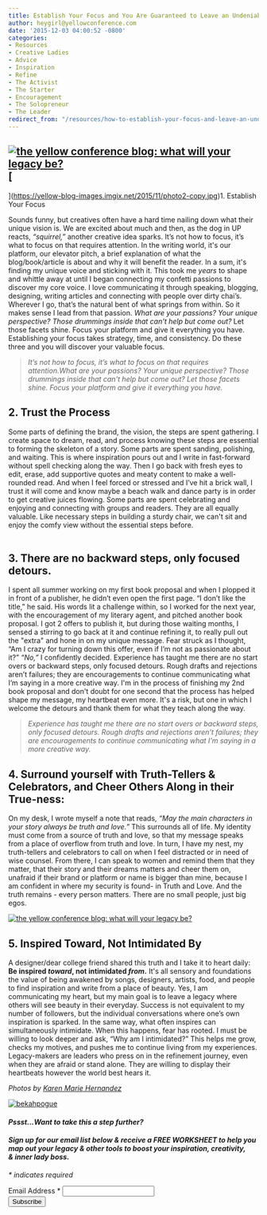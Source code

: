 ```yaml
---
title: Establish Your Focus and You Are Guaranteed to Leave an Undeniable Legacy
author: heygirl@yellowconference.com
date: '2015-12-03 04:00:52 -0800'
categories:
- Resources
- Creative Ladies
- Advice
- Inspiration
- Refine
- The Activist
- The Starter
- Encouragement
- The Solopreneur
- The Leader
redirect_from: "/resources/how-to-establish-your-focus-and-leave-an-undeniable-legacy/"
---
```


## [![the yellow conference blog: what will your legacy be? ](https://yellow-blog-images.imgix.net/2015/12/photo2-14-06-51.jpg)](https://yellow-blog-images.imgix.net/2015/12/photo2-14-06-51.jpg)[  
](https://yellow-blog-images.imgix.net/2015/11/photo2-copy.jpg)1\. Establish Your Focus

Sounds funny, but creatives often have a hard time nailing down what their unique vision is. We are excited about much and then, as the dog in UP reacts, _“squirrel,”_ another creative idea sparks. It’s not how to focus, it’s what to focus on that requires attention. In the writing world, it's our platform, our elevator pitch, a brief explanation of what the blog/book/article is about and why it will benefit the reader. In a sum, it's finding my unique voice and sticking with it. This took me _years_ to shape and whittle away at until I began connecting my confetti passions to discover my core voice. I love communicating it through speaking, blogging, designing, writing articles and connecting with people over dirty chai’s. Wherever I go, that’s the natural bent of what springs from within. So it makes sense I lead from that passion. _What are your passions? Your unique perspective? Those drummings inside that can't help but come out?_ Let those facets shine. Focus your platform and give it everything you have. Establishing your focus takes strategy, time, and consistency. Do these three and you will discover your valuable focus.

> _It’s not how to focus, it’s what to focus on that requires attention._What are your passions? Your unique perspective? Those drummings inside that can't help but come out?_ Let those facets shine. Focus your platform and give it everything you have._

## 2\. Trust the Process

Some parts of defining the brand, the vision, the steps are spent gathering. I create space to dream, read, and process knowing these steps are essential to forming the skeleton of a story. Some parts are spent sanding, polishing, and waiting. This is where inspiration pours out and I write in fast-forward without spell checking along the way. Then I go back with fresh eyes to edit, erase, add supportive quotes and meaty content to make a well-rounded read. And when I feel forced or stressed and I’ve hit a brick wall, I trust it will come and know maybe a beach walk and dance party is in order to get creative juices flowing. Some parts are spent celebrating and enjoying and connecting with groups and readers. They are all equally valuable. Like necessary steps in building a sturdy chair, we can't sit and enjoy the comfy view without the essential steps before.**[  
](https://yellow-blog-images.imgix.net/2015/12/photo3.jpg)[  
](https://yellow-blog-images.imgix.net/2015/11/dINVjBn79bKQ2FtLR5d3GBaHoo6hVuO1lzo3Bi0QuyoHDcauWnDBI8KZUUapzo_OK8tysmQOtZ5Ean6S_kaARQ.jpg)**

## 3\. There are no backward steps, only focused detours.

I spent all summer working on my first book proposal and when I plopped it in front of a publisher, he didn’t even open the first page. “I don’t like the title,” he said. His words lit a challenge within, so I worked for the next year, with the encouragement of my literary agent, and pitched another book proposal. I got 2 offers to publish it, but during those waiting months, I sensed a stirring to go back at it and continue refining it, to really pull out the "extra" and hone in on my unique message. Fear struck as I thought, “Am I crazy for turning down this offer, even if I’m not as passionate about it?” _“No,”_ I confidently decided. Experience has taught me there are no start overs or backward steps, only focused detours. Rough drafts and rejections aren’t failures; they are encouragements to continue communicating what I’m saying in a more creative way. I'm in the process of finishing my 2nd book proposal and don't doubt for one second that the process has helped shape my message, my heartbeat even more. It's a risk, but one in which I welcome the detours and thank them for what they teach along the way.

> _Experience has taught me there are no start overs or backward steps, only focused detours. Rough drafts and rejections aren’t failures; they are encouragements to continue communicating what I’m saying in a more creative way._

## 4\. Surround yourself with Truth-Tellers & Celebrators, and Cheer Others Along in their True-ness:

On my desk, I wrote myself a note that reads, _“May the main characters in your story always be truth and love.”_ This surrounds all of life. My identity must come from a source of truth and love, so that my message speaks from a place of overflow from truth and love. In turn, I have my nest, my truth-tellers and celebrators to call on when I feel distracted or in need of wise counsel. From there, I can speak to women and remind them that they matter, that their story and their dreams matters and cheer them on, unafraid if their brand or platform or name is bigger than mine, because I am confident in where my security is found- in Truth and Love. And the truth remains - every person matters. There are no small people, just big egos.

[![the yellow conference blog: what will your legacy be?](https://yellow-blog-images.imgix.net/2015/12/dINVjBn79bKQ2FtLR5d3GBaHoo6hVuO1lzo3Bi0QuyoHDcauWnDBI8KZUUapzo_OK8tysmQOtZ5Ean6S_kaARQ.jpg)](https://yellow-blog-images.imgix.net/2015/12/dINVjBn79bKQ2FtLR5d3GBaHoo6hVuO1lzo3Bi0QuyoHDcauWnDBI8KZUUapzo_OK8tysmQOtZ5Ean6S_kaARQ.jpg)

## 5\. Inspired Toward, Not Intimidated By

A designer/dear college friend shared this truth and I take it to heart daily: **Be inspired _toward_, not intimidated _from_.** It's all sensory and foundations the value of being awakened by songs, designers, artists, food, and people to find inspiration and write from a place of beauty. Yes, I am communicating my heart, but my main goal is to leave a legacy where others will see beauty in their everyday. Success is not equivalent to my number of followers, but the individual conversations where one’s own inspiration is sparked. In the same way, what often inspires can simultaneously intimidate. When this happens, fear has rooted. I must be willing to look deeper and ask, “Why am I intimidated?” This helps me grow, checks my motives, and pushes me to continue living from my experiences. Legacy-makers are leaders who press on in the refinement journey, even when they are afraid or stand alone. They are willing to display their heartbeats however the world best hears it.

_Photos by [Karen Marie Hernandez](http://www.karenmariehernandez.com/)_

[![bekahpogue](https://yellow-blog-images.imgix.net/2015/12/bekahpogue.jpg)](http://www.upcycledjane.com/)

#### _Pssst...Want to take this a step further?_

#### _Sign up for our email list below & receive a **FREE WORKSHEET** to help you map out your legacy & other tools to boost your inspiration, creativity, & inner lady boss._

<div id="mc_embed_signup">

<form id="mc-embedded-subscribe-form" class="validate" action="//yellowconference.us3.list-manage.com/subscribe/post?u=3f8e45f74e0653e404965e2ef&amp;id=8d40e73403" method="post" name="mc-embedded-subscribe-form" novalidate="" target="_blank">

<div id="mc_embed_signup_scroll">

_* indicates required_

<div class="mc-field-group"><label for="mce-EMAIL">Email Address *  
</label>  
<input id="mce-EMAIL" class="required email" name="EMAIL" type="email" value=""></div>

<div style="position: absolute; left: -5000px;"><input tabindex="-1" name="b_3f8e45f74e0653e404965e2ef_8d40e73403" type="text" value=""></div>

<div class="clear"><input id="mc-embedded-subscribe" class="button" name="subscribe" type="submit" value="Subscribe"></div>

</div>

</form>

</div>

<script type="text/javascript">// <![CDATA[<br /> (function($) {window.fnames = new Array(); window.ftypes = new Array();fnames[0]='EMAIL';ftypes[0]='email';fnames[1]='FNAME';ftypes[1]='text';fnames[2]='LNAME';ftypes[2]='text';}(jQuery));var $mcj = jQuery.noConflict(true);<br /> // ]]></script>
